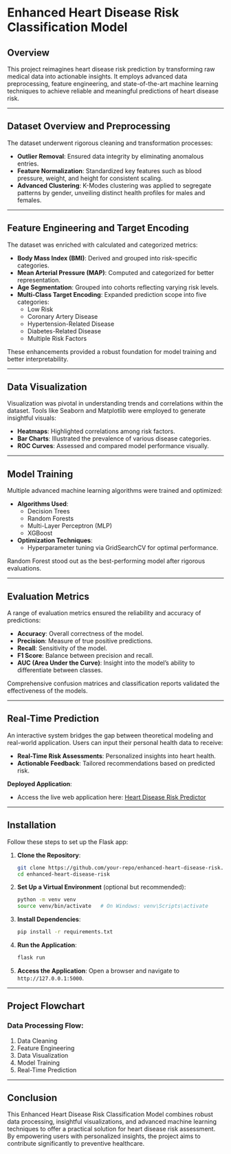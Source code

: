 # Enhanced Heart Disease Risk Classification Model

## Overview
This project reimagines heart disease risk prediction by transforming raw medical data into actionable insights. It employs advanced data preprocessing, feature engineering, and state-of-the-art machine learning techniques to achieve reliable and meaningful predictions of heart disease risk.

---

## Dataset Overview and Preprocessing

The dataset underwent rigorous cleaning and transformation processes:
- **Outlier Removal**: Ensured data integrity by eliminating anomalous entries.
- **Feature Normalization**: Standardized key features such as blood pressure, weight, and height for consistent scaling.
- **Advanced Clustering**: K-Modes clustering was applied to segregate patterns by gender, unveiling distinct health profiles for males and females.

---

## Feature Engineering and Target Encoding

The dataset was enriched with calculated and categorized metrics:
- **Body Mass Index (BMI)**: Derived and grouped into risk-specific categories.
- **Mean Arterial Pressure (MAP)**: Computed and categorized for better representation.
- **Age Segmentation**: Grouped into cohorts reflecting varying risk levels.
- **Multi-Class Target Encoding**: Expanded prediction scope into five categories:
  - Low Risk
  - Coronary Artery Disease
  - Hypertension-Related Disease
  - Diabetes-Related Disease
  - Multiple Risk Factors

These enhancements provided a robust foundation for model training and better interpretability.

---

## Data Visualization

Visualization was pivotal in understanding trends and correlations within the dataset. Tools like Seaborn and Matplotlib were employed to generate insightful visuals:
- **Heatmaps**: Highlighted correlations among risk factors.
- **Bar Charts**: Illustrated the prevalence of various disease categories.
- **ROC Curves**: Assessed and compared model performance visually.

---

## Model Training

Multiple advanced machine learning algorithms were trained and optimized:
- **Algorithms Used**:
  - Decision Trees
  - Random Forests
  - Multi-Layer Perceptron (MLP)
  - XGBoost
- **Optimization Techniques**:
  - Hyperparameter tuning via GridSearchCV for optimal performance.

Random Forest stood out as the best-performing model after rigorous evaluations.

---

## Evaluation Metrics

A range of evaluation metrics ensured the reliability and accuracy of predictions:
- **Accuracy**: Overall correctness of the model.
- **Precision**: Measure of true positive predictions.
- **Recall**: Sensitivity of the model.
- **F1 Score**: Balance between precision and recall.
- **AUC (Area Under the Curve)**: Insight into the model’s ability to differentiate between classes.

Comprehensive confusion matrices and classification reports validated the effectiveness of the models.

---

## Real-Time Prediction

An interactive system bridges the gap between theoretical modeling and real-world application. Users can input their personal health data to receive:
- **Real-Time Risk Assessments**: Personalized insights into heart health.
- **Actionable Feedback**: Tailored recommendations based on predicted risk.

**Deployed Application**:
- Access the live web application here: [Heart Disease Risk Predictor](https://heart-disease-risk-predictor.onrender.com/)

---

## Installation

Follow these steps to set up the Flask app:

1. **Clone the Repository**:
   ```bash
   git clone https://github.com/your-repo/enhanced-heart-disease-risk.git
   cd enhanced-heart-disease-risk
   ```

2. **Set Up a Virtual Environment** (optional but recommended):
   ```bash
   python -m venv venv
   source venv/bin/activate   # On Windows: venv\Scripts\activate
   ```

3. **Install Dependencies**:
   ```bash
   pip install -r requirements.txt
   ```

4. **Run the Application**:
   ```bash
   flask run
   ```

5. **Access the Application**:
   Open a browser and navigate to `http://127.0.0.1:5000`.

---

## Project Flowchart

### Data Processing Flow:
1. Data Cleaning
2. Feature Engineering
3. Data Visualization
4. Model Training
5. Real-Time Prediction

---

## Conclusion

This Enhanced Heart Disease Risk Classification Model combines robust data processing, insightful visualizations, and advanced machine learning techniques to offer a practical solution for heart disease risk assessment. By empowering users with personalized insights, the project aims to contribute significantly to preventive healthcare.

